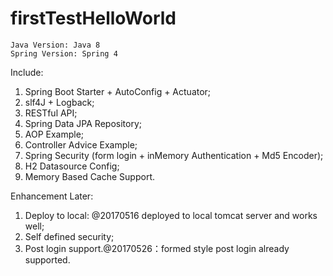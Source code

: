 # firstTestHelloWorld
	Java Version: Java 8
	Spring Version: Spring 4
Include:
1. Spring Boot Starter + AutoConfig + Actuator;
2. slf4J + Logback;
3. RESTful API;
4. Spring Data JPA Repository;
5. AOP Example;
6. Controller Advice Example;
7. Spring Security (form login + inMemory Authentication + Md5 Encoder);
8. H2 Datasource Config;
9. Memory Based Cache Support.

Enhancement Later:
1. Deploy to local: @20170516 deployed to local tomcat server and works well;
2. Self defined security;
3. Post login support.@20170526：formed style post login already supported.
